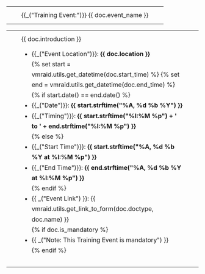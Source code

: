 <table class="panel-header" border="0" cellpadding="0" cellspacing="0" width="100%">
    <tr height="10"></tr>
    <tr>
        <td width="15"></td>
        <td>
            <div class="text-medium text-muted">
                <span>{{_("Training Event:")}} {{ doc.event_name }}</span>
            </div>
        </td>
        <td width="15"></td>
    </tr>
    <tr height="10"></tr>
</table>

<table class="panel-body" border="0" cellpadding="0" cellspacing="0" width="100%">
    <tr height="10"></tr>
    <tr>
        <td width="15"></td>
        <td>
            <div>
                {{ doc.introduction }}
                <ul class="list-unstyled" style="line-height: 1.7">
                    <li>{{_("Event Location")}}: <b>{{ doc.location }}</b></li>
                    {% set start = vmraid.utils.get_datetime(doc.start_time) %}
                    {% set end = vmraid.utils.get_datetime(doc.end_time) %}
                    {% if start.date() == end.date() %}
                        <li>{{_("Date")}}: <b>{{ start.strftime("%A, %d %b %Y") }}</b></li>
                        <li>
                            {{_("Timing")}}: <b>{{ start.strftime("%I:%M %p") + ' to ' + end.strftime("%I:%M %p") }}</b>
                        </li>
                    {% else %}
                        <li>
                            {{_("Start Time")}}: <b>{{ start.strftime("%A, %d %b %Y at %I:%M %p") }}</b>
                        </li>
                        <li>{{_("End Time")}}: <b>{{ end.strftime("%A, %d %b %Y at %I:%M %p") }}</b></li>
                    {% endif %}
                    <li>{{ _("Event Link") }}: {{ vmraid.utils.get_link_to_form(doc.doctype, doc.name) }}</li>
                    {% if doc.is_mandatory %}
                        <li>{{ _("Note: This Training Event is mandatory") }}</li>
                    {% endif %}
                </ul>
            </div>
        </td>
        <td width="15"></td>
    </tr>
    <tr height="10"></tr>
</table>
